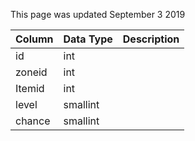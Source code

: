 This page was updated September 3 2019

| Column | Data Type | Description |
| ------ | --------- | ----------- |
| id     | int       |             |
| zoneid | int       |             |
| Itemid | int       |             |
| level  | smallint  |             |
| chance | smallint  |             |